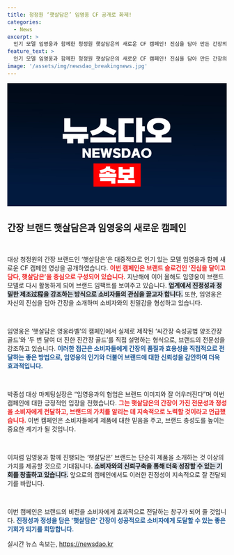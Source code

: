```yaml
---
title: 청정원 ‘햇살담은’ 임영웅 CF 공개로 화제!
categories:
  - News
excerpt: >
  인기 모델 임영웅과 함께한 청정원 햇살담은의 새로운 CF 캠페인! 진심을 담아 만든 간장의 매력을 전하며, 소비자에게 특별한 맛을 약속합니다. 클릭 필수!
feature_text: >
  인기 모델 임영웅과 함께한 청정원 햇살담은의 새로운 CF 캠페인! 진심을 담아 만든 간장의 매력을 전하며, 소비자에게 특별한 맛을 약속합니다. 클릭 필수!
image: '/assets/img/newsdao_breakingnews.jpg'
---
```


<p><img src="/assets/img/newsdao_breakingnews.jpg" alt="pcversion 속보" /></p>

<h2 data-ke-size="size26">간장 브랜드 햇살담은과 임영웅의 새로운 캠페인</h2>

<p data-ke-size="size16">&nbsp;</p>

<p>대상 청정원의 간장 브랜드인 ‘햇살담은’은 대중적으로 인기 있는 모델 임영웅과 함께 새로운 CF 캠페인 영상을 공개하였습니다. <b><span style="color: #ee2323;">이번 캠페인은 브랜드 슬로건인 ‘진심을 달이고 담다, 햇살담은’을 중심으로 구성되어 있습니다.</span></b> 지난해에 이어 올해도 임영웅이 브랜드 모델로 다시 활동하게 되어 브랜드 임팩트를 보여주고 있습니다. <b><span style="background-color: #21538527;">업계에서 진정성과 정밀한 제조过程을 강조하는 방식으로 소비자들의 관심을 끌고자 합니다.</span></b> 또한, 임영웅은 자신의 진심을 담아 간장을 소개하며 소비자와의 친밀감을 형성하고 있습니다. </p>

<p data-ke-size="size16">&nbsp;</p>

<p>임영웅은 ‘햇살담은 영웅라벨’의 캠페인에서 실제로 제작된 ‘씨간장 숙성공법 양조간장 골드’와 ‘두 번 달여 더 진한 진간장 골드’를 직접 설명하는 형식으로, 브랜드의 전문성을 강조하고 있습니다. <b><span style="color: #1a5490;">이러한 접근은 소비자들에게 간장의 품질과 효용성을 직접적으로 전달하는 좋은 방법으로, 임영웅의 인기와 더불어 브랜드에 대한 신뢰성을 감안하여 더욱 효과적입니다.</span></b></p>

<p data-ke-size="size16">&nbsp;</p>

<p>박종섭 대상 마케팅실장은 “임영웅과의 협업은 브랜드 이미지와 잘 어우러진다”며 이번 캠페인에 대한 긍정적인 입장을 전했습니다. <b><span style="color: #ee2323;">그는 햇살담은의 간장이 가진 전문성과 정성을 소비자에게 전달하고, 브랜드의 가치를 알리는 데 지속적으로 노력할 것이라고 언급했습니다.</span></b> 이번 캠페인은 소비자들에게 제품에 대한 믿음을 주고, 브랜드 충성도를 높이는 중요한 계기가 될 것입니다. </p>

<p data-ke-size="size16">&nbsp;</p>

<p>이처럼 임영웅과 함께 진행되는 ‘햇살담은’ 브랜드는 단순히 제품을 소개하는 것 이상의 가치를 제공할 것으로 기대됩니다. <b><span style="background-color: #21538527;">소비자와의 신뢰구축을 통해 더욱 성장할 수 있는 기회를 창출하고 있습니다.</span></b> 앞으로의 캠페인에서도 이러한 진정성이 지속적으로 잘 전달되기를 바랍니다. </p>

<p data-ke-size="size16">&nbsp;</p> 

<p>이번 캠페인은 브랜드의 비전을 소비자에게 효과적으로 전달하는 창구가 되어 줄 것입니다. <b><span style="color: #1a5490;">진정성과 정성을 담은 '햇살담은' 간장이 성공적으로 소비자에게 도달할 수 있는 좋은 기회가 되기를 희망합니다.</span></b></p>
실시간 뉴스 속보는, <a href="https://newsdao.kr" rel="dofollow">https://newsdao.kr</a>


